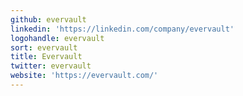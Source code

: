 ```yaml
---
github: evervault
linkedin: 'https://linkedin.com/company/evervault'
logohandle: evervault
sort: evervault
title: Evervault
twitter: evervault
website: 'https://evervault.com/'
---
```

